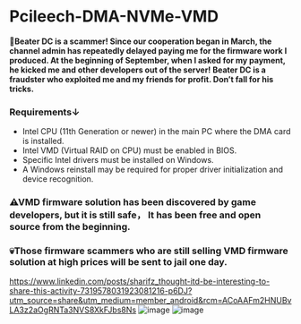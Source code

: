 # Pcileech-DMA-NVMe-VMD

**🤬Beater DC  is a scammer! Since our cooperation began in March, the channel admin has repeatedly delayed paying me for the firmware work I produced. At the beginning of September, when I asked for my payment, he kicked me and other developers out of the server! Beater DC is a fraudster who exploited me and my friends for profit. Don’t fall for his tricks.**

### Requirements↓
-  Intel CPU (11th Generation or newer) in the main PC where the DMA card is installed.
-  Intel VMD (Virtual RAID on CPU) must be enabled in BIOS.
-  Specific Intel drivers must be installed on Windows.
-  A Windows reinstall may be required for proper driver initialization and device recognition.

### ⚠VMD firmware solution has been discovered by game developers, but it is still safe，  It has been free and open source from the beginning.
### 💀Those firmware scammers who are still selling VMD firmware solution at high prices will be sent to jail one day.
https://www.linkedin.com/posts/sharifz_thought-itd-be-interesting-to-share-this-activity-7319578031923081216-p6DJ?utm_source=share&utm_medium=member_android&rcm=ACoAAFm2HNUBvLA3z2aOgRNTa3NVS8XkFJbs8Ns 
![image](https://github.com/user-attachments/assets/64672424-c9fb-484e-a8a7-48f2f2c5f3ca)
![image](https://github.com/user-attachments/assets/874465ef-598b-4e79-8dab-58a297a8f14d)
